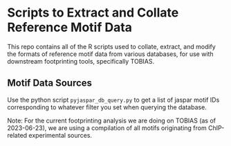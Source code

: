 # Scripts to Extract and Collate Reference Motif Data

This repo contains all of the R scripts used to collate, extract, and modify the formats of reference motif data from various databases, for use with downstream footprinting tools, specifically TOBIAS.

## Motif Data Sources

Use the python script `pyjaspar_db_query.py` to get a list of jaspar motif IDs corresponding to whatever filter you set when querying the database.

Note: For the current footprinting analysis we are doing on TOBIAS (as of 2023-06-23), we are using a compilation of all motifs originating from ChIP-related experimental sources.
